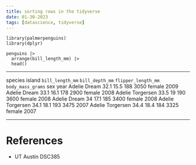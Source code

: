 ```yaml
---
title: sorting rows in the tidyverse
date: 01-30-2023
tags: [datascience, tidyverse]
---
```


``` {R}
library(palmerpenguins)
library(dplyr)

penguins |>
  arrange(bill_length_mm) |>
  head()
```

  --------- ----------- ----------------------------- ---------------------------- -------------------------------- ------------------------------ -------- ------
  species   island      `bill_length_mm`   `bill_depth_mm`   `flipper_length_mm`   `body_mass_grams`   sex      year
  Adelie    Dream       32.1                          15.5                         188                              3050                           female   2009
  Adelie    Dream       33.1                          16.1                         178                              2900                           female   2008
  Adelie    Torgersen   33.5                          19                           190                              3600                           female   2008
  Adelie    Dream       34                            17.1                         185                              3400                           female   2008
  Adelie    Torgersen   34.1                          18.1                         193                              3475                                    2007
  Adelie    Torgersen   34.4                          18.4                         184                              3325                           female   2007
  --------- ----------- ----------------------------- ---------------------------- -------------------------------- ------------------------------ -------- ------

# References

-   UT Austin DSC385
